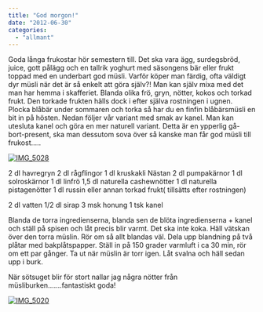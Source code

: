```yaml
---
title: "God morgon!"
date: "2012-06-30"
categories: 
  - "allmant"
---
```


Goda långa frukostar hör semestern till. Det ska vara ägg, surdegsbröd, juice, gott pålägg och en tallrik yoghurt med säsongens bär eller frukt toppad med en underbart god müsli. Varför köper man färdig, ofta väldigt dyr müsli när det är så enkelt att göra själv?! Man kan själv mixa med det man har hemma i skafferiet. Blanda olika frö, gryn, nötter, kokos och torkad frukt. Den torkade frukten hälls dock i efter själva rostningen i ugnen. Plocka blåbär under sommaren och torka så har du en finfin blåbärsmüsli en bit in på hösten. Nedan följer vår variant med smak av kanel. Man kan utesluta kanel och göra en mer naturell variant. Detta är en ypperlig gå-bort-present, ska man dessutom sova över så kanske man får god müsli till frukost.....

[![](/static/img/IMG_5028-1024x682.jpg "IMG_5028")](http://import.local/wp-content/uploads/2012/07/IMG_5028.jpg)

2 dl havregryn 2 dl rågflingor 1 dl kruskakli Nästan 2 dl pumpakärnor 1 dl solroskärnor 1 dl linfrö 1,5 dl naturella cashewnötter 1 dl naturella pistagenötter 1 dl russin eller annan torkad frukt( tillsätts efter rostningen)

2 dl vatten 1/2 dl sirap 3 msk honung 1 tsk kanel

Blanda de torra ingredienserna, blanda sen de blöta ingredienserna + kanel och ställ på spisen och låt precis blir varmt. Det ska inte koka. Häll vätskan över den torra müslin. Rör om så allt blandas väl. Dela upp blandning på två plåtar med bakplåtspapper. Ställ in på 150 grader varmluft i ca 30 min, rör om ett par gånger. Ta ut när müslin är torr igen. Låt svalna och häll sedan upp i burk.

När sötsuget blir för stort nallar jag några nötter från müsliburken.......fantastiskt goda!

[![](/static/img/IMG_5020-1024x682.jpg "IMG_5020")](http://import.local/wp-content/uploads/2012/07/IMG_5020.jpg)
